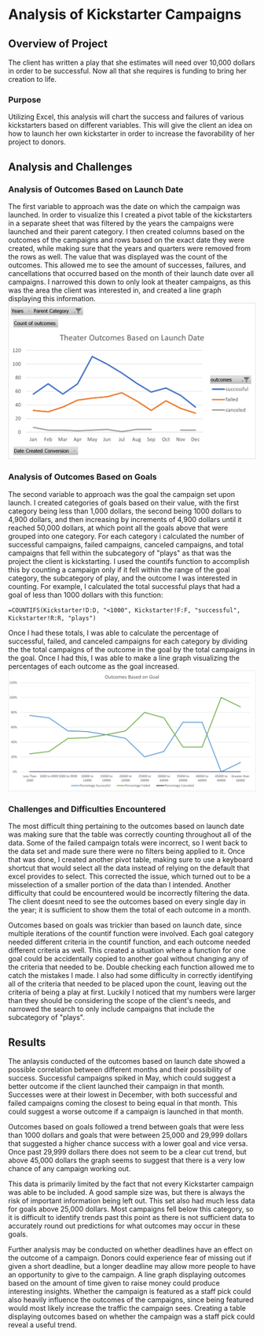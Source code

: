 # Analysis of Kickstarter Campaigns 

## Overview of Project
  The client has written a play that she estimates will need over 10,000 dollars in order to be successful. Now all that she requires is funding to bring her creation to life.
### Purpose
Utilizing Excel, this analysis will chart the success and failures of various kickstarters based on different variables. This will give the client an idea on how to launch her own kickstarter in order to increase the favorability of her project to donors. 
## Analysis and Challenges
### Analysis of Outcomes Based on Launch Date
The first variable to approach was the date on which the campaign was launched. In order to visualize this I created a pivot table of the kickstarters in a separate sheet that was filtered by the years the campaigns were launched and their parent category. I then created columns based on the outcomes of the campaigns and rows based on the exact date they were created, while making sure that the years and quarters were removed from the rows as well. The value that was displayed was the count of the outcomes. This allowed me to see the amount of successes, failures, and cancellations that occurred based on the month of their launch date over all campaigns. I narrowed this down to only look at theater campaigns, as this was the area the client was interested in, and created a line graph displaying this information. ![Theater_Outcomes_Based_on_Launch_Date](https://github.com/Lavernus/kickstarter-analysis/blob/main/Resources/Theater_Outcomes_vs_Launch.png)
### Analysis of Outcomes Based on Goals
The second variable to approach was the goal the campaign set upon launch. I created categories of goals based on their value, with the first category being less than 1,000 dollars, the second being 1000 dollars to 4,900 dollars, and then increasing by increments of 4,900 dollars until it reached 50,000 dollars, at which point all the goals above that were grouped into one category. For each category i calculated the number of successful campaigns, failed campaigns, canceled campaigns, and total campaigns that fell within the subcategory of "plays" as that was the project the client is kickstarting. I used the countifs function to accomplish this by counting a campaign only if it fell within the range of the goal category, the subcategory of play, and the outcome I was interested in counting. For example, I calculated the total successful plays that had a goal  of less than 1000 dollars with this function:
```
=COUNTIFS(Kickstarter!D:D, "<1000", Kickstarter!F:F, "successful", Kickstarter!R:R, "plays")
```
Once I had these totals, I was able to calculate the percentage of successful, failed, and canceled campaigns for each category by dividing the the total campaigns of the outcome in the goal by the total campaigns in the goal. Once I had this, I was able to make a line graph visualizing the percentages of each outcome as the goal increased. ![Outcomes_vs_Goals](https://github.com/Lavernus/kickstarter-analysis/blob/main/Resources/Outcomes_vs_Goals.png)
### Challenges and Difficulties Encountered
The most difficult thing pertaining to the outcomes based on launch date was making sure that the table was correctly counting throughout all of the data. Some of the failed campaign totals were incorrect, so I went back to the data set and made sure there were no filters being applied to it. Once that was done, I created another pivot table, making sure to use a keyboard shortcut that would select all the data instead of relying on the default that excel provides to select. This corrected the issue, which turned out to be a misselection of a smaller portion of the data than I intended. Another difficulty that could be encountered would be incorrectly filtering the data. The client doesnt need to see the outcomes based on every single day in the year; it is sufficient to show them the total of each outcome in a month.

Outcomes based on goals was trickier than based on launch date, since multiple iterations of the countif function were involved. Each goal category needed different criteria in the countif function, and each outcome needed different criteria as well. This created a situation where a function for one goal could be accidentally copied to another goal without changing any of the criteria that needed to be. Double checking each function allowed me to catch the mistakes I made. I also had some difficulty in correctly identifying all of the criteria that needed to be placed upon the count, leaving out the criteria of being a play at first. Luckily I noticed that my numbers were larger than they should be considering the scope of the client's needs, and narrowed the search to only include campaigns that include the subcategory of "plays".
## Results
The anlaysis conducted of the outcomes based on launch date showed a possible correlation between different months and their possibility of success. Successful campaigns spiked in May, which could suggest a better outcome if the client launched their campaign in that month. Successes were at their lowest in December, with both successful and failed campaigns coming the closest to being equal in that month. This could suggest a worse outcome if a campaign is launched in that month. 

Outcomes based on goals followed a trend between goals that were less than 1000 dollars and goals that were between 25,000 and 29,999 dollars that suggested a higher chance success with a lower goal and vice versa. Once past 29,999 dollars there does not seem to be a clear cut trend, but above 45,000 dollars the graph seems to suggest that there is a very low chance of any campaign working out. 

This data is primarily limited by the fact that not every Kickstarter campaign was able to be included. A good sample size was, but there is always the risk of important information being left out. This set also had much less data for goals above 25,000 dollars. Most campaigns fell below this category, so it is difficult to identify trends past this point as there is not sufficient data to accurately round out predictions for what outcomes may occur in these goals. 

Further analysis may be conducted on whether deadlines have an effect on the outcome of a campaign. Donors could experience fear of missing out if given a short deadline, but a longer deadline may allow more people to have an opportunity to give to the campaign. A line graph displaying outcomes based on the amount of time given to raise money could produce interesting insights. Whether the campaign is featured as a staff pick could also heavily influence the outcomes of the campaigns, since being featured would most likely increase the traffic the campaign sees. Creating a table displaying outcomes based on whether the campaign was a staff pick could reveal a useful trend.
